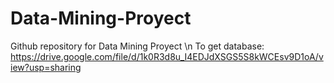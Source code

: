 # Data-Mining-Proyect
Github repository for Data Mining Proyect \n
To get database: https://drive.google.com/file/d/1k0R3d8u_I4EDJdXSGS5S8kWCEsv9D1oA/view?usp=sharing
